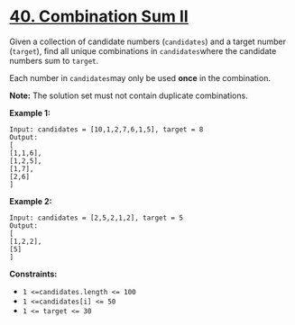 # [40. Combination Sum II](https://leetcode.com/problems/combination-sum-ii/description/)

Given a collection of candidate numbers (`candidates`) and a target number (`target`), find all unique combinations in `candidates`where the candidate numbers sum to `target`.

Each number in `candidates`may only be used **once**  in the combination.

**Note:** The solution set must not contain duplicate combinations.

**Example 1:** 

```
Input: candidates = [10,1,2,7,6,1,5], target = 8
Output: 
[
[1,1,6],
[1,2,5],
[1,7],
[2,6]
]
```

**Example 2:** 

```
Input: candidates = [2,5,2,1,2], target = 5
Output: 
[
[1,2,2],
[5]
]
```

**Constraints:** 

- `1 <=candidates.length <= 100`
- `1 <=candidates[i] <= 50`
- `1 <= target <= 30`